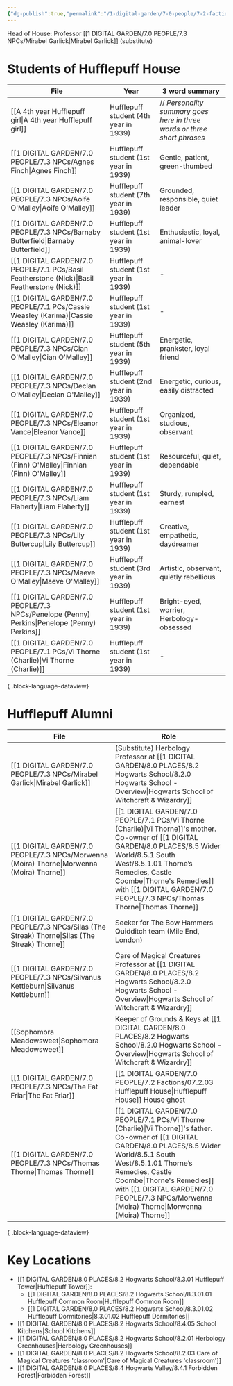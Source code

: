 ```yaml
---
{"dg-publish":true,"permalink":"/1-digital-garden/7-0-people/7-2-factions/07-2-03-hufflepuff-house/"}
---
```


Head of House: Professor [[1 DIGITAL GARDEN/7.0 PEOPLE/7.3 NPCs/Mirabel Garlick\|Mirabel Garlick]] (substitute)

# Students of Hufflepuff House

| File                                                                                            | Year                                  | 3 word summary                                                           |
| ----------------------------------------------------------------------------------------------- | ------------------------------------- | ------------------------------------------------------------------------ |
| [[A 4th year Hufflepuff girl\|A 4th year Hufflepuff girl]]                                   | Hufflepuff student (4th year in 1939) | // *Personality summary goes here in three words or three short phrases* |
| [[1 DIGITAL GARDEN/7.0 PEOPLE/7.3 NPCs/Agnes Finch\|Agnes Finch]]                            | Hufflepuff student (1st year in 1939) | Gentle, patient, green-thumbed                                           |
| [[1 DIGITAL GARDEN/7.0 PEOPLE/7.3 NPCs/Aoife O'Malley\|Aoife O'Malley]]                      | Hufflepuff student (7th year in 1939) | Grounded, responsible, quiet leader                                      |
| [[1 DIGITAL GARDEN/7.0 PEOPLE/7.3 NPCs/Barnaby Butterfield\|Barnaby Butterfield]]            | Hufflepuff student (1st year in 1939) | Enthusiastic, loyal, animal-lover                                        |
| [[1 DIGITAL GARDEN/7.0 PEOPLE/7.1 PCs/Basil Featherstone (Nick)\|Basil Featherstone (Nick)]] | Hufflepuff student (1st year in 1939) | \-                                                                       |
| [[1 DIGITAL GARDEN/7.0 PEOPLE/7.1 PCs/Cassie Weasley (Karima)\|Cassie Weasley (Karima)]]     | Hufflepuff student (1st year in 1939) | \-                                                                       |
| [[1 DIGITAL GARDEN/7.0 PEOPLE/7.3 NPCs/Cian O'Malley\|Cian O'Malley]]                        | Hufflepuff student (5th year in 1939) | Energetic, prankster, loyal friend                                       |
| [[1 DIGITAL GARDEN/7.0 PEOPLE/7.3 NPCs/Declan O'Malley\|Declan O'Malley]]                    | Hufflepuff student (2nd year in 1939) | Energetic, curious, easily distracted                                    |
| [[1 DIGITAL GARDEN/7.0 PEOPLE/7.3 NPCs/Eleanor Vance\|Eleanor Vance]]                        | Hufflepuff student (1st year in 1939) | Organized, studious, observant                                           |
| [[1 DIGITAL GARDEN/7.0 PEOPLE/7.3 NPCs/Finnian (Finn) O'Malley\|Finnian (Finn) O'Malley]]    | Hufflepuff student (1st year in 1939) | Resourceful, quiet, dependable                                           |
| [[1 DIGITAL GARDEN/7.0 PEOPLE/7.3 NPCs/Liam Flaherty\|Liam Flaherty]]                        | Hufflepuff student (1st year in 1939) | Sturdy, rumpled, earnest                                                 |
| [[1 DIGITAL GARDEN/7.0 PEOPLE/7.3 NPCs/Lily Buttercup\|Lily Buttercup]]                      | Hufflepuff student (1st year in 1939) | Creative, empathetic, daydreamer                                         |
| [[1 DIGITAL GARDEN/7.0 PEOPLE/7.3 NPCs/Maeve O'Malley\|Maeve O'Malley]]                      | Hufflepuff student (3rd year in 1939) | Artistic, observant, quietly rebellious                                  |
| [[1 DIGITAL GARDEN/7.0 PEOPLE/7.3 NPCs/Penelope (Penny) Perkins\|Penelope (Penny) Perkins]]  | Hufflepuff student (1st year in 1939) | Bright-eyed, worrier, Herbology-obsessed                                 |
| [[1 DIGITAL GARDEN/7.0 PEOPLE/7.1 PCs/Vi Thorne (Charlie)\|Vi Thorne (Charlie)]]             | Hufflepuff student (1st year in 1939) | \-                                                                       |

{ .block-language-dataview}

# Hufflepuff Alumni
| File                                                                                             | Role                                                                                                                                                       |
| ------------------------------------------------------------------------------------------------ | ---------------------------------------------------------------------------------------------------------------------------------------------------------- |
| [[1 DIGITAL GARDEN/7.0 PEOPLE/7.3 NPCs/Mirabel Garlick\|Mirabel Garlick]]                     | (Substitute) Herbology Professor at [[1 DIGITAL GARDEN/8.0 PLACES/8.2 Hogwarts School/8.2.0 Hogwarts School - Overview\|Hogwarts School of Witchcraft & Wizardry]]                                         |
| [[1 DIGITAL GARDEN/7.0 PEOPLE/7.3 NPCs/Morwenna (Moira) Thorne\|Morwenna (Moira) Thorne]]     | [[1 DIGITAL GARDEN/7.0 PEOPLE/7.1 PCs/Vi Thorne (Charlie)\|Vi Thorne]]'s mother. Co-owner of [[1 DIGITAL GARDEN/8.0 PLACES/8.5 Wider World/8.5.1 South West/8.5.1.01 Thorne’s Remedies, Castle Coombe\|Thorne's Remedies]] with [[1 DIGITAL GARDEN/7.0 PEOPLE/7.3 NPCs/Thomas Thorne\|Thomas Thorne]]           |
| [[1 DIGITAL GARDEN/7.0 PEOPLE/7.3 NPCs/Silas (The Streak) Thorne\|Silas (The Streak) Thorne]] | Seeker for The Bow Hammers Quidditch team (Mile End, London)                                                                                               |
| [[1 DIGITAL GARDEN/7.0 PEOPLE/7.3 NPCs/Silvanus Kettleburn\|Silvanus Kettleburn]]             | Care of Magical Creatures Professor at [[1 DIGITAL GARDEN/8.0 PLACES/8.2 Hogwarts School/8.2.0 Hogwarts School - Overview\|Hogwarts School of Witchcraft & Wizardry]]                                      |
| [[Sophomora Meadowsweet\|Sophomora Meadowsweet]]                                              | Keeper of Grounds & Keys at [[1 DIGITAL GARDEN/8.0 PLACES/8.2 Hogwarts School/8.2.0 Hogwarts School - Overview\|Hogwarts School of Witchcraft & Wizardry]]                                                 |
| [[1 DIGITAL GARDEN/7.0 PEOPLE/7.3 NPCs/The Fat Friar\|The Fat Friar]]                         | [[1 DIGITAL GARDEN/7.0 PEOPLE/7.2 Factions/07.2.03 Hufflepuff House\|Hufflepuff House]] House ghost                                                                                                 |
| [[1 DIGITAL GARDEN/7.0 PEOPLE/7.3 NPCs/Thomas Thorne\|Thomas Thorne]]                         | [[1 DIGITAL GARDEN/7.0 PEOPLE/7.1 PCs/Vi Thorne (Charlie)\|Vi Thorne]]'s father. Co-owner of [[1 DIGITAL GARDEN/8.0 PLACES/8.5 Wider World/8.5.1 South West/8.5.1.01 Thorne’s Remedies, Castle Coombe\|Thorne's Remedies]] with [[1 DIGITAL GARDEN/7.0 PEOPLE/7.3 NPCs/Morwenna (Moira) Thorne\|Morwenna (Moira) Thorne]] |

{ .block-language-dataview}

# Key Locations
- [[1 DIGITAL GARDEN/8.0 PLACES/8.2 Hogwarts School/8.3.01 Hufflepuff Tower\|Hufflepuff Tower]]:
	- [[1 DIGITAL GARDEN/8.0 PLACES/8.2 Hogwarts School/8.3.01.01 Hufflepuff Common Room\|Hufflepuff Common Room]]
	- [[1 DIGITAL GARDEN/8.0 PLACES/8.2 Hogwarts School/8.3.01.02 Hufflepuff Dormitories\|8.3.01.02 Hufflepuff Dormitories]]
- [[1 DIGITAL GARDEN/8.0 PLACES/8.2 Hogwarts School/8.4.05 School Kitchens\|School Kitchens]]
- [[1 DIGITAL GARDEN/8.0 PLACES/8.2 Hogwarts School/8.2.01 Herbology Greenhouses\|Herbology Greenhouses]]
- [[1 DIGITAL GARDEN/8.0 PLACES/8.2 Hogwarts School/8.2.03 Care of Magical Creatures 'classroom'\|Care of Magical Creatures 'classroom']]
- [[1 DIGITAL GARDEN/8.0 PLACES/8.4 Hogwarts Valley/8.4.1 Forbidden Forest\|Forbidden Forest]]
